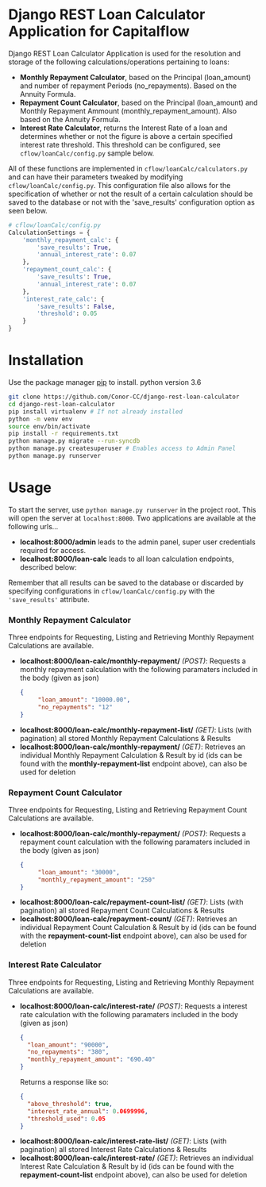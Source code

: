 # **Django REST Loan Calculator Application for Capitalflow**

Django REST Loan Calculator Application is used for the resolution and storage
of the following calculations/operations pertaining to loans:

- **Monthly Repayment Calculator**, based on the Principal (loan_amount) and number
  of repayment Periods (no_repayments). Based on the Annuity Formula.
- **Repayment Count Calculator**, based on the Principal (loan_amount) and Monthly
  Repayment Ammount (monthly_repayment_amount). Also based on the Annuity
  Formula.
- **Interest Rate Calculator**, returns the Interest Rate of a loan and determines
  whether or not the figure is above a certain specified interest rate threshold.
  This threshold can be configured, see `cflow/loanCalc/config.py` sample below.

All of these functions are implemented in `cflow/loanCalc/calculators.py` and
can have their parameters tweaked by modifying `cflow/loanCalc/config.py`. This
configuration file also allows for the specification of whether or not the result
of a certain calculation should be saved to the database or not with the 'save_results'
configuration option as seen below.

```python
# cflow/loanCalc/config.py
CalculationSettings = {
    'monthly_repayment_calc': {
        'save_results': True,
        'annual_interest_rate': 0.07
    },
    'repayment_count_calc': {
        'save_results': True,
        'annual_interest_rate': 0.07
    },
    'interest_rate_calc': {
        'save_results': False,
        'threshold': 0.05
    }
}
```
# Installation

Use the package manager [pip](https://pip.pypa.io/en/stable/) to install.
python version 3.6

```bash
git clone https://github.com/Conor-CC/django-rest-loan-calculator
cd django-rest-loan-calculator
pip install virtualenv # If not already installed
python -m venv env
source env/bin/activate
pip install -r requirements.txt
python manage.py migrate --run-syncdb
python manage.py createsuperuser # Enables access to Admin Panel
python manage.py runserver
```

# Usage
To start the server, use `python manage.py runserver` in the project root. This
will open the server at `localhost:8000`. Two applications are available at the
following urls...
- **localhost:8000/admin** leads to the admin panel, super user credentials required for access.
- **localhost:8000/loan-calc** leads to all loan calculation endpoints, described below:

Remember that all results can be saved to the database or discarded by specifying
configurations in `cflow/loanCalc/config.py` with the `'save_results'` attribute.

### Monthly Repayment Calculator
Three endpoints for Requesting, Listing and Retrieving Monthly Repayment Calculations are
available.
- **localhost:8000/loan-calc/monthly-repayment/** *(POST)*: Requests a monthly repayment
  calculation with the following paramaters included in the body (given as json)
  ```json
  {
	   "loan_amount": "10000.00",
	   "no_repayments": "12"
  }
  ```
- **localhost:8000/loan-calc/monthly-repayment-list/** *(GET)*: Lists (with pagination)
  all stored Monthly Repayment Calculations & Results
- **localhost:8000/loan-calc/monthly-repayment/<id>** *(GET)*: Retrieves an individual
  Monthly Repayment Calculation & Result by id (ids can be found with the **monthly-repayment-list**
  endpoint above), can also be used for deletion

### Repayment Count Calculator
Three endpoints for Requesting, Listing and Retrieving Repayment Count Calculations are
available.
- **localhost:8000/loan-calc/monthly-repayment/** *(POST)*: Requests a repayment count
  calculation with the following paramaters included in the body (given as json)
  ```json
  {
	   "loan_amount": "30000",
	   "monthly_repayment_amount": "250"
  }
  ```
- **localhost:8000/loan-calc/repayment-count-list/** *(GET)*: Lists (with pagination)
  all stored Repayment Count Calculations & Results
- **localhost:8000/loan-calc/repayment-count/<id>** *(GET)*: Retrieves an individual
  Repayment Count Calculation & Result by id (ids can be found with the **repayment-count-list**
  endpoint above), can also be used for deletion

### Interest Rate Calculator
Three endpoints for Requesting, Listing and Retrieving Monthly Repayment Calculations are
available.
- **localhost:8000/loan-calc/interest-rate/** *(POST)*: Requests a interest rate
  calculation with the following paramaters included in the body (given as json)
  ```json
  {
    "loan_amount": "90000",
  	"no_repayments": "380",
  	"monthly_repayment_amount": "690.40"
  }
  ```
  Returns a response like so:
  ```json
  {
    "above_threshold": true,
    "interest_rate_annual": 0.0699996,
    "threshold_used": 0.05
  }
  ```
- **localhost:8000/loan-calc/interest-rate-list/** *(GET)*: Lists (with pagination)
  all stored Interest Rate Calculations & Results
- **localhost:8000/loan-calc/interest-rate/<id>** *(GET)*: Retrieves an individual
  Interest Rate Calculation & Result by id (ids can be found with the **repayment-count-list**
  endpoint above), can also be used for deletion
